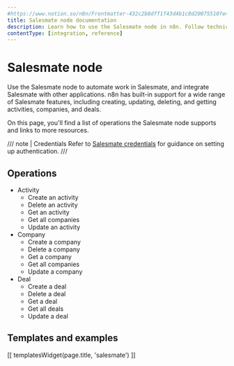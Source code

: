 ```yaml
---
#https://www.notion.so/n8n/Frontmatter-432c2b8dff1f43d4b1c8d20075510fe4
title: Salesmate node documentation
description: Learn how to use the Salesmate node in n8n. Follow technical documentation to integrate Salesmate node into your workflows.
contentType: [integration, reference]
---
```


# Salesmate node

Use the Salesmate node to automate work in Salesmate, and integrate Salesmate with other applications. n8n has built-in support for a wide range of Salesmate features, including creating, updating, deleting, and getting activities, companies, and deals. 

On this page, you'll find a list of operations the Salesmate node supports and links to more resources.

/// note | Credentials
Refer to [Salesmate credentials](/integrations/builtin/credentials/salesmate.md) for guidance on setting up authentication. 
///

## Operations

* Activity
    * Create an activity
    * Delete an activity
    * Get an activity
    * Get all companies
    * Update an activity
* Company
    * Create a company
    * Delete a company
    * Get a company
    * Get all companies
    * Update a company
* Deal
    * Create a deal
    * Delete a deal
    * Get a deal
    * Get all deals
    * Update a deal

## Templates and examples

<!-- see https://www.notion.so/n8n/Pull-in-templates-for-the-integrations-pages-37c716837b804d30a33b47475f6e3780 -->
[[ templatesWidget(page.title, 'salesmate') ]]

